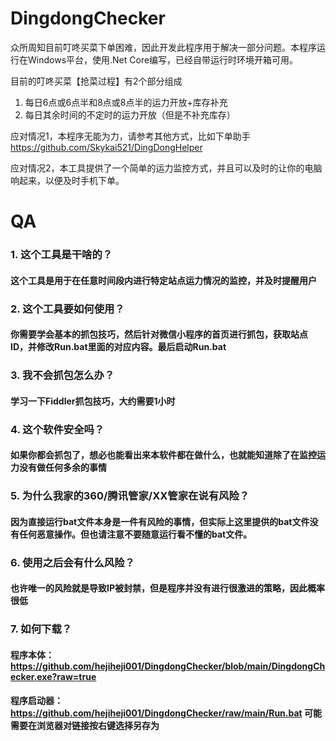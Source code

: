 # DingdongChecker

众所周知目前叮咚买菜下单困难，因此开发此程序用于解决一部分问题。本程序运行在Windows平台，使用.Net Core编写，已经自带运行时环境开箱可用。

目前的叮咚买菜【抢菜过程】有2个部分组成
1. 每日6点或6点半和8点或8点半的运力开放+库存补充
2. 每日其余时间的不定时的运力开放（但是不补充库存）

应对情况1，本程序无能为力，请参考其他方式，比如下单助手 https://github.com/Skykai521/DingDongHelper

应对情况2，本工具提供了一个简单的运力监控方式，并且可以及时的让你的电脑响起来，以便及时手机下单。

# QA
### 1. 这个工具是干啥的？
#### 这个工具是用于在任意时间段内进行特定站点运力情况的监控，并及时提醒用户

### 2. 这个工具要如何使用？
#### 你需要学会基本的抓包技巧，然后针对微信小程序的首页进行抓包，获取站点ID，并修改Run.bat里面的对应内容。最后启动Run.bat

### 3. 我不会抓包怎么办？
#### 学习一下Fiddler抓包技巧，大约需要1小时

### 4. 这个软件安全吗？
#### 如果你都会抓包了，想必也能看出来本软件都在做什么，也就能知道除了在监控运力没有做任何多余的事情

### 5. 为什么我家的360/腾讯管家/XX管家在说有风险？
#### 因为直接运行bat文件本身是一件有风险的事情，但实际上这里提供的bat文件没有任何恶意操作。但也请注意不要随意运行看不懂的bat文件。

### 6. 使用之后会有什么风险？
#### 也许唯一的风险就是导致IP被封禁，但是程序并没有进行很激进的策略，因此概率很低

### 7. 如何下载？
#### 程序本体：https://github.com/hejiheji001/DingdongChecker/blob/main/DingdongChecker.exe?raw=true
#### 程序启动器：https://github.com/hejiheji001/DingdongChecker/raw/main/Run.bat  可能需要在浏览器对链接按右键选择另存为
